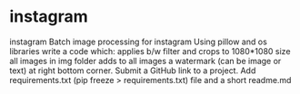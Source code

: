 # instagram
instagram
Batch image processing for instagram
Using pillow and os libraries write a code which:
applies b/w filter and crops to 1080*1080 size all images in img folder
adds to all images a watermark (can be image or text) at right bottom corner.
Submit a GitHub link to a project. Add requirements.txt (pip freeze > requirements.txt) file and a short readme.md
